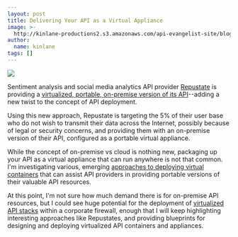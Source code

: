 ```yaml
---
layout: post
title: Delivering Your API as a Virtual Appliance
image: >-
  http://kinlane-productions2.s3.amazonaws.com/api-evangelist-site/blog/repustate-logo.png
author:
  name: kinlane
tags: []
---
```

[![](https://s3.amazonaws.com/kinlane-productions2/api-evangelist/repustate/repustate-logo.png)](https://www.repustate.com/)

Sentiment analysis and social media analytics API provider [Repustate](https://www.repustate.com/) is providing a [virtualized, portable, on-premise version of its API](http://blog.repustate.com/provisioning-virtual-appliances-with-vagrant/2013/08/03/)\--adding a new twist to the concept of API deployment.

Using this new approach, Repustate is targeting the 5% of their user base who do not wish to transmit their data across the Internet, possibly because of legal or security concerns, and providing them with an on-premise version of their API, configured as a portable virtual appliance.

While the concept of on-premise vs cloud is nothing new, packaging up your API as a virtual appliance that can run anywhere is not that common. I'm investigating various, emerging [approaches to deploying virtual containers](http://apievangelist.com/2013/07/15/virtual-containers-stacks-apis-and-application-management/ "approaches to deploying virtualized containers") that can assist API providers in providing portable versions of their valuable API resources.

At this point, I'm not sure how much demand there is for on-premise API resources, but I could see huge potential for the deployment of [virtualized API stacks](http://apievangelist.com/2013/01/28/virtualized-api-stacks/ "virtualized api stacks") within a corporate firewall, enough that I will keep highlighting interesting approaches like Repustates, and providing blueprints for designing and deploying virtualized API containers and appliances.